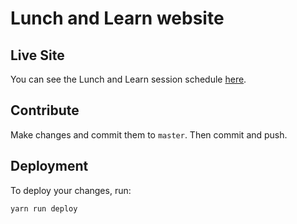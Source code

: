 # Lunch and Learn website

## Live Site

You can see the Lunch and Learn session schedule [here][live-url].

## Contribute

Make changes and commit them to `master`. Then commit and push.

## Deployment

To deploy your changes, run:

`yarn run deploy`

[live-url]: https://picnic.tech/picnic-lunch-and-learn/
